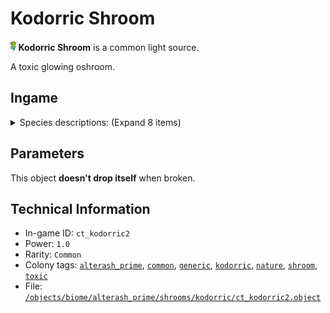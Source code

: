 # Kodorric Shroom

<img src="https://raw.githubusercontent.com/Ceterai/Enternia/main/objects/biome/alterash_prime/shrooms/kodorric/ct_kodorric2.png" alt="Kodorric Shroom icon" loading="lazy" height=16px width="auto" /> **Kodorric Shroom** is a common light source.

A toxic glowing oshroom.

## Ingame

<details><summary>Species descriptions: (Expand 8 items)</summary>

- Alta: This kodorric is full of healthy biosamples.
- Apex: This is a gently lit oshroom.
- Avian: This little oshroom doubles up as a little light.
- Floran: Light looksss like a ssstrange bubble.
- Glitch: Curious. A type of glowing fungus.
- Human: This glowing plant is strangely pretty.
- Hylotl: This oshroom casts a beautiful light like a gentle blanket around it.
- Novakid: An glowin' plant. Its light is welcome.

</details>

## Parameters

This object **doesn't drop itself** when broken.

## Technical Information

- In-game ID: `ct_kodorric2`
- Power: `1.0`
- Rarity: `Common`
- Colony tags: [`alterash_prime`](https://ceterai.github.io/MyEnternia/Wiki/Tags/AlterashPrime), [`common`](https://ceterai.github.io/MyEnternia/Wiki/Tags/Common), [`generic`](https://ceterai.github.io/MyEnternia/Wiki/Tags/Generic), [`kodorric`](https://ceterai.github.io/MyEnternia/Wiki/Tags/Kodorric), [`nature`](https://ceterai.github.io/MyEnternia/Wiki/Tags/Nature), [`shroom`](https://ceterai.github.io/MyEnternia/Wiki/Tags/Shroom), [`toxic`](https://ceterai.github.io/MyEnternia/Wiki/Tags/Toxic)
- File: [`/objects/biome/alterash_prime/shrooms/kodorric/ct_kodorric2.object`](https://github.com/Ceterai/Enternia/blob/main/objects/biome/alterash_prime/shrooms/kodorric/ct_kodorric2.object)
